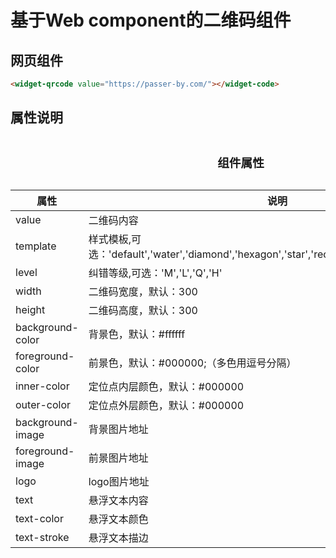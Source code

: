 # 基于Web component的二维码组件


## 网页组件
```html
<widget-qrcode value="https://passer-by.com/"></widget-code>
```


## 属性说明
<table>
    <caption><h3>组件属性</h3></caption>
    <thead>
        <tr><th>属性</th><th>说明</th></tr>
    </thead>
    <tbody>
        <tr><td>value</td><td>二维码内容</td></tr>
        <tr><td>template</td><td>样式模板,可选：'default','water','diamond','hexagon','star','rect','bar','heart','glitter','fusion'</td></tr>
        <tr><td>level</td><td>纠错等级,可选：'M','L','Q','H'</td></tr>
        <tr><td>width</td><td>二维码宽度，默认：300</td></tr>
        <tr><td>height</td><td>二维码高度，默认：300</td></tr>
        <tr><td>background-color</td><td>背景色，默认：#ffffff</td></tr>
        <tr><td>foreground-color</td><td>前景色，默认：#000000;（多色用逗号分隔）</td></tr>
        <tr><td>inner-color</td><td>定位点内层颜色，默认：#000000</td></tr>
        <tr><td>outer-color</td><td>定位点外层颜色，默认：#000000</td></tr>
        <tr><td>background-image</td><td>背景图片地址</td></tr>
        <tr><td>foreground-image</td><td>前景图片地址</td></tr>
        <tr><td>logo</td><td>logo图片地址</td></tr>
        <tr><td>text</td><td>悬浮文本内容</td></tr>
        <tr><td>text-color</td><td>悬浮文本颜色</td></tr>
        <tr><td>text-stroke</td><td>悬浮文本描边</td></tr>
    </tbody>
</table>

